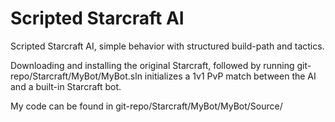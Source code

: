 # Scripted Starcraft AI
Scripted Starcraft AI, simple behavior with structured build-path and tactics.

Downloading and installing the original Starcraft, followed by running git-repo/Starcraft/MyBot/MyBot.sln initializes a 1v1 PvP match between the AI and a built-in Starcraft bot.

My code can be found in git-repo/Starcraft/MyBot/MyBot/Source/
